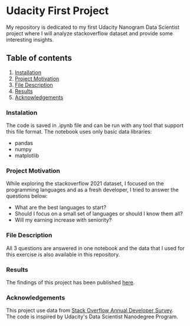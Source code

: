 # Udacity First Project
My repository is dedicated to my first Udacity Nanogram Data Scientist project where I will analyze stackoverflow dataset and provide some interesting insights.

## Table of contents
1. [Installation](#installation)
2. [Project Motivation](#motivation)
3. [File Description](#file)
4. [Results](#results)
5. [Acknowledgements](#acknowledgements)

### Instalation <a name="installation"></a>
The code is saved in .ipynb file and can be run with any tool that support this file format.
The notebook uses only basic data libraries:
- pandas
- numpy
- matplotlib

### Project Motivation <a name="motivation"></a>
While exploring the stackoverflow 2021 dataset, I focused on the programming languages and as a fresh developer, I tried to answer the questions below:
- What are the best languages to start?
- Should I focus on a small set of languages or should I know them all?
- Will my earning increase with seniority?

### File Description <a name="file"></a>
All 3 questions are answered in one notebook and the data that I used for this exercise is also available in this repository.

### Results <a name="results"></a>
The findings of this project has been published [here](https://mainguyenudacity.wordpress.com/2021/12/01/programming-languages-for-starter/).

### Acknowledgements <a name="acknowledgements"></a>
This project use data from [Stack Overflow Annual Developer Survey](https://insights.stackoverflow.com/survey).\
The code is inspired by Udacity's Data Scientist Nanodegree Program.

